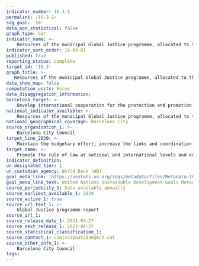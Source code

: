 ```yaml
---
indicator_number: 16.3.1
permalink: /16-3-1/
sdg_goal: '16'
data_non_statistical: false
graph_type: bar
indicator_name: >-
    Resources of the municipal Global Justice programme, allocated to the protection and promotion of human rights
indicator_sort_order: 16-03-01
published: true
reporting_status: complete
target_id: '16.3'
graph_title: >-
   Resources of the municipal Global Justice programme, allocated to the protection and promotion of human rights
data_show_map: false
computation_units: Euros
data_disaggregation_information:
barcelona_target: >-
    Develop international cooperation for the protection and promotion of human rights
national_indicator_available: >-
    Resources of the municipal Global Justice programme, allocated to the protection and promotion of human rights
national_geographical_coverage: Barcelona City
source_organisation_1: >-
    Barcelona City Council
target_line_2030: >-
    Maintain the budgetary effort, increase the links and coordination of projects with local authorities and educational campaigns, and consolidate the refuge and protection programmes for journalists and human rights defenders who have received threats in their countries of origin
target_name: >-
    Promote the rule of law at national and international levels and ensure equal access to justice for all
indicator_definition:
un_designated_tier: 1
un_custodian_agency: World Bank (WB)
goal_meta_link: 'https://unstats.un.org/sdgs/metadata/files/Metadata-16-03-01.pdf'
goal_meta_link_text: United Nations Sustainable Development Goals Metadata (pdf 894kB)
source_periodicity_1: Data available annually
source_earliest_available_1: 2019
source_active_1: true
source_url_text_1: >-
    Global Justice programme report
source_url_1:
source_release_date_1: 2021-04-27
source_next_release_1: 2022-04-27
source_statistical_classification_1: 
source_contact_1: comissionat2030@bcn.cat
source_other_info_1: >-
    Barcelona City Council
tags:
---
```

